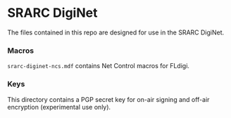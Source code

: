 # SRARC DigiNet

The files contained in this repo are designed for use in the SRARC DigiNet.

### Macros
`srarc-diginet-ncs.mdf` contains Net Control macros for FLdigi.

### Keys
This directory contains a PGP secret key for on-air signing and off-air encryption (experimental use only).
